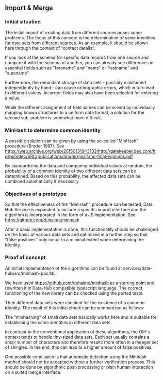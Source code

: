 ## Import & Merge

### Initial situation

The initial import of existing data from different sources poses some problems. The focus of this concept is the determination of same identities for data sets from different sources. As an example, it should be shown here through the context of “contact details”.

If you look at the schema for specific data records from one source and compare it with the schema of another, you can already see differences in essential fields such as "forename" and "name" or "lastname" and "surename".

Furthermore, the redundant storage of data sets - possibly maintained independently by hand - can cause orthographic errors, which in turn lead to different values. Incorrect fields may also have been selected for entering a value.

While the different assignment of field names can be solved by individually mapping known structures to a uniform data format, a solution for the second sub-problem is somewhat more difficult.

### MinHash to determine common identity

A possible solution can be given by using the so-called "MinHash" procedure (Broder 1997). See https://web.archive.org/web/20150131043133/http://gatekeeper.dec.com/ftp/pub/dec/SRC/publications/broder/positano-final-wpnums.pdf

By standardizing the data and comparing individual values ​​at random, the probability of a common identity of two different data sets can be determined. Based on this probability, the affected data sets can be combined automatically if necessary.

### Objectives of a prototype

So that the effectiveness of the "MinHash" procedure can be tested, Data Hub Service is expanded to include a specific import interface and the algorithm is incorporated in the form of a JS implementation.
See https://github.com/duhaime/minhash

After a basic implementation is done, this functionality should be challenged on the basis of various data sets and optimized in a further step so that “false positives” only occur to a minimal extent when determining the identity.

### Proof of concept

An initial implementation of the algorithms can be found at services/data-hub/src/minhash-poc/lib.

We have used https://github.com/duhaime/minhash as a starting point and rewritten it in Data-Hub compatible typescript language. The correct functioning of the new library can be checked using the ported tests.

Then different data sets were checked for the existence of a common identity. The result of this initial check can be summarized as follows:

The "minhashing" of small data sets basically works here and is suitable for establishing the same identities in different data sets.

In contrast to the conventional application of these algorithms, the OIH's context tends to handle tiny-sized data sets. Each set usually contains a small number of characters and therefore results more often in a meager set of shingles. In the end, this can lead to a higher amount of false positives.

One possible conclusion is that automatic detection using the Minhash method should not be accepted without a further verification process. This should be done by algorithmic post-processing or plain human interaction on a suited merge interface.